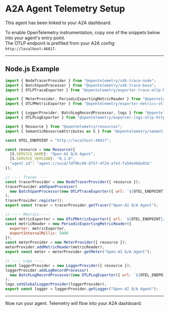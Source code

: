 
# A2A Agent Telemetry Setup

This agent has been linked to your A2A dashboard.

To enable OpenTelemetry instrumentation, copy one of the snippets below into your agent's entry point.  
The OTLP endpoint is prefilled from your A2A config: `http://localhost:46817`.

---

## Node.js Example

```js
import { NodeTracerProvider } from "@opentelemetry/sdk-trace-node";
import { BatchSpanProcessor } from "@opentelemetry/sdk-trace-base";
import { OTLPTraceExporter } from "@opentelemetry/exporter-trace-otlp-http";

import { MeterProvider, PeriodicExportingMetricReader } from "@opentelemetry/sdk-metrics";
import { OTLPMetricExporter } from "@opentelemetry/exporter-metrics-otlp-http";

import { LoggerProvider, BatchLogRecordProcessor, logs } from "@opentelemetry/sdk-logs";
import { OTLPLogExporter } from "@opentelemetry/exporter-logs-otlp-http";

import { Resource } from "@opentelemetry/resources";
import { SemanticResourceAttributes as S } from "@opentelemetry/semantic-conventions";

const OTEL_ENDPOINT = "http://localhost:46817";

const resource = new Resource({
  [S.SERVICE_NAME]: "Open-AI Q/A Agent",
  [S.SERVICE_VERSION]: "0.1.0",
  "agent.id": "agent://uuid/7df9bc60-8757-4f24-af43-fa58e468a91b"
});

// ---- Traces ----
const tracerProvider = new NodeTracerProvider({ resource });
tracerProvider.addSpanProcessor(
  new BatchSpanProcessor(new OTLPTraceExporter({ url: `${OTEL_ENDPOINT}/v1/traces` }))
);
tracerProvider.register();
export const tracer = tracerProvider.getTracer("Open-AI Q/A Agent");

// ---- Metrics ----
const metricExporter = new OTLPMetricExporter({ url: `${OTEL_ENDPOINT}/v1/metrics` });
const metricReader = new PeriodicExportingMetricReader({
  exporter: metricExporter,
  exportIntervalMillis: 5000
});
const meterProvider = new MeterProvider({ resource });
meterProvider.addMetricReader(metricReader);
export const meter = meterProvider.getMeter("Open-AI Q/A Agent");

// ---- Logs ----
const loggerProvider = new LoggerProvider({ resource });
loggerProvider.addLogRecordProcessor(
  new BatchLogRecordProcessor(new OTLPLogExporter({ url: `${OTEL_ENDPOINT}/v1/logs` }))
);
logs.setGlobalLoggerProvider(loggerProvider);
export const logger = loggerProvider.getLogger("Open-AI Q/A Agent");
```
---

Now run your agent. Telemetry will flow into your A2A dashboard.

